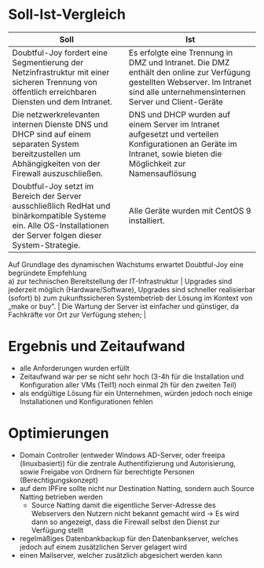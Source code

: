 # Soll-Ist-Vergleich 

| Soll | Ist |
|------------------------------------------------------------------------------|-----------------------------------------------|
|Doubtful-Joy fordert eine Segmentierung der Netzinfrastruktur mit einer sicheren Trennung von öffentlich erreichbaren Diensten und dem Intranet.<br> | Es erfolgte eine Trennung in DMZ und Intranet. Die DMZ enthält den online zur Verfügung gestellten Webserver. Im Intranet sind alle unternehmensinternen Server und Client-Geräte |
Die netzwerkrelevanten internen Dienste DNS und DHCP sind auf einem separaten System bereitzustellen um Abhängigkeiten von der Firewall auszuschließen. <br> | DNS und DHCP wurden auf einem Server im Intranet aufgesetzt und verteilen Konfigurationen an Geräte im Intranet, sowie bieten die Möglichkeit zur Namensauflösung |
Doubtful-Joy setzt im Bereich der Server ausschließlich RedHat und binärkompatible Systeme ein. Alle OS-Installationen der Server folgen dieser System-Strategie. <br> | Alle Geräte wurden mit CentOS 9 installiert.  | 
Auf Grundlage des dynamischen Wachstums erwartet Doubtful-Joy eine begründete Empfehlung <br>
a) zur technischen Bereitstellung der IT-Infrastruktur | Upgrades sind jederzeit möglich (Hardware/Software), Upgrades sind schneller realisierbar (sofort) 
b) zum zukunftssicheren Systembetrieb der Lösung im Kontext von „make or buy“. | Die Wartung der Server ist einfacher und günstiger, da Fachkräfte vor Ort zur Verfügung stehen;  |


# Ergebnis und Zeitaufwand

+ alle Anforderungen wurden erfüllt
+ Zeitaufwand war per se nicht sehr hoch (3-4h für die Installation und Konfiguration aller VMs (Teil1) noch einmal 2h für den zweiten Teil) 
+ als endgültige Lösung für ein Unternehmen, würden jedoch noch einige Installationen und Konfigurationen fehlen 

# Optimierungen
+ Domain Controller (entweder Windows AD-Server, oder freeipa (linuxbasiert)) für die zentrale Authentifizierung und Autorisierung, sowie Freigabe von Ordnern für berechtigte Personen (Berechtigungskonzept)
+ auf dem IPFire sollte nicht nur Destination Natting, sondern auch Source Natting betrieben werden 
    + Source Natting damit die eigentliche Server-Adresse des Webservers den Nutzern nicht bekannt gemacht wird -> Es wird dann so angezeigt, dass die Firewall selbst den Dienst zur Verfügung stellt
+ regelmäßiges Datenbankbackup für den Datenbankserver, welches jedoch auf einem zusätzlichen Server gelagert wird
+ einen Mailserver, welcher zusätzlich abgesichert werden kann